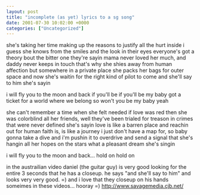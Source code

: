 ```yaml
---
layout: post
title: "incomplete (as yet) lyrics to a sg song"
date: 2001-07-30 10:02:00 +0000
categories: ["Uncategorized"]
---
```


she's taking her time
making up the reasons
to justify all the hurt inside
i guess she knows
from the smiles and the look in their eyes
everyone's got a theory bout the bitter one
they're sayin
mama never loved her much, and
daddy never keeps in touch
that's why she shies away from human affection
but
somewhere in a private place
she packs her bags for outer space
and now she's waitin for the right kind of pilot to come
and she'll say to him
she's sayin

i will fly you to the moon and back
if you'll be
if you'll be my baby
got a ticket for a world where we belong
so won't you be my baby yeah

she can't remember a time
when she felt needed
if love was red then she was colorblind
all her friends, well they've been trialed for treason
in crimes that were never defined
she's sayin
love is like a barren place
and reachin out for human faith is,
is like a journey i just don't have a map for, so
baby gonna take a dive 
and i'm pushin it to overdrive
and send a signal that she's hangin all her hopes on the stars
what a pleasant dream
she's singin

i will fly you to the moon and back...
hold on
hold on

in the austrailian video daniel (the guitar guy) is very good looking for the entire 3 seconds that he has a closeup. he says "and she'll say to him" and looks very very good. =) and i love that they closeup on his hands someimes in these videos... hooray =) http://www.savagemedia.cjb.net/